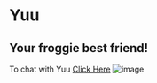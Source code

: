 # Yuu
## Your froggie best friend!
To chat with Yuu [Click Here](https://yuji-joysaikia.streamlit.app/)
![image](https://github.com/codingsneha/yuu/assets/79274516/ad8acbbf-8e7f-4b99-842c-bc78d2fbf594)
